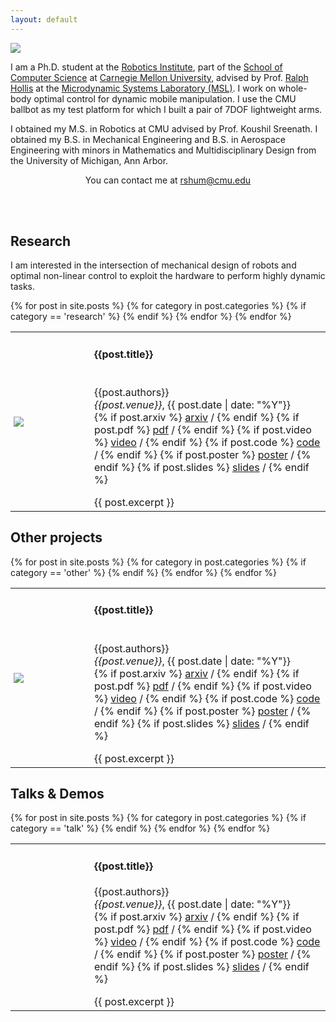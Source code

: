```yaml
---
layout: default
---
```


<img class="profile-picture" src="{{site.baseurl}}/{{site.profile-picture}}">

​I am a Ph.D. student at the [Robotics Institute](https://www.ri.cmu.edu/), part of the [School of Computer Science]() at [Carnegie Mellon University](https://www.cmu.edu/), advised by Prof. [Ralph Hollis](http://www.cs.cmu.edu/afs/cs/user/rhollis/www/home.html) at the [Microdynamic Systems Laboratory (MSL)](http://www.msl.ri.cmu.edu). I work on whole-body optimal control for dynamic mobile manipulation. I use the CMU ballbot as my test platform for which I built a pair of 7DOF lightweight arms. 

I obtained my M.S. in Robotics at CMU advised by Prof. Koushil Sreenath. I obtained my B.S. in Mechanical Engineering and B.S. in Aerospace Engineering with minors in Mathematics and Multidisciplinary Design from the University of Michigan, Ann Arbor. 

<center> You can contact me at <a href="">rshum@cmu.edu</a></center>

<br/><br>

## Research
I am interested in the intersection of mechanical design of robots and optimal non-linear control to exploit the hardware to perform highly dynamic tasks.

<html>
	<table style="border:0px">
	    {% for post in site.posts %}
		    {% for category in post.categories %}
	          {% if category == 'research' %}
		        <tr>
		            <td style="padding:1%;width:25%;vertical-align:middle;min-width:120px">
		                <img class="project-image" src="{{site.baseurl}}/{{post.image}}"/>
		            </td>
		            <td class="post_test">
		                <h4>{{post.title}}</h4>
		                <br>
		                {{post.authors}}
		                <br>
		                <em>{{post.venue}}</em>, {{ post.date | date: "%Y"}}
		                <br>
			              {% if post.arxiv %}
			              <a href="{{post.arxiv}}">arxiv</a> /
			              {% endif %}
			              {% if post.pdf %}
			              <a href="{{post.pdf}}">pdf</a> /
			              {% endif %}
			              {% if post.video %}
			              <a href="{{post.video}}">video</a> /
			              {% endif %}
			              {% if post.code %}
			              <a href="{{post.code}}">code</a> /
			              {% endif %}
			              {% if post.poster %}
			              <a href="{{post.poster}}">poster</a> /
			              {% endif %}
			              {% if post.slides %}
			              <a href="{{post.slides}}">slides</a> /
			              {% endif %}
		                <p></p>
		                {{ post.excerpt }}
		            </td>
		        </tr>
	          {% endif %}
	    	{% endfor %}
	    {% endfor %}
	</table>
</html>


## Other projects

<html>
	<table style="border:0px">
	    {% for post in site.posts %}
		    {% for category in post.categories %}
	          {% if category == 'other' %}
		        <tr>
		            <td style="padding:1%;width:25%;vertical-align:middle;min-width:120px">
		                <img class="project-image" src="{{site.baseurl}}/{{post.image}}"/>
		            </td>
		            <td>
		                <h4>{{post.title}}</h4>
		                <br>
		                {{post.authors}}
		                <br>
		                <em>{{post.venue}}</em>, {{ post.date | date: "%Y"}}
		                <br>
			              {% if post.arxiv %}
			              <a href="{{post.arxiv}}">arxiv</a> /
			              {% endif %}
			              {% if post.pdf %}
			              <a href="{{post.pdf}}">pdf</a> /
			              {% endif %}
			              {% if post.video %}
			              <a href="{{post.video}}">video</a> /
			              {% endif %}
			              {% if post.code %}
			              <a href="{{post.code}}">code</a> /
			              {% endif %}
			              {% if post.poster %}
			              <a href="{{post.poster}}">poster</a> /
			              {% endif %}
			              {% if post.slides %}
			              <a href="{{post.slides}}">slides</a> /
			              {% endif %}
		                <p></p>
		                {{ post.excerpt }}
		            </td>
		        </tr>
	          {% endif %}
	    	{% endfor %}
	    {% endfor %}
	</table>
</html>
 
## Talks & Demos

<html>
	<table style="border:0px">
	    {% for post in site.posts %}
		    {% for category in post.categories %}
	          {% if category == 'talk' %}
		        <tr>
		            <td style="padding:1%;width:25%;vertical-align:middle;min-width:120px">
		            </td>
		            <td>
		                <h4>{{post.title}}</h4>
		                {{post.authors}}
		                <br>
		                <em>{{post.venue}}</em>, {{ post.date | date: "%Y"}}
		                <br>
			              {% if post.arxiv %}
			              <a href="{{post.arxiv}}">arxiv</a> /
			              {% endif %}
			              {% if post.pdf %}
			              <a href="{{post.pdf}}">pdf</a> /
			              {% endif %}
			              {% if post.video %}
			              <a href="{{post.video}}">video</a> /
			              {% endif %}
			              {% if post.code %}
			              <a href="{{post.code}}">code</a> /
			              {% endif %}
			              {% if post.poster %}
			              <a href="{{post.poster}}">poster</a> /
			              {% endif %}
			              {% if post.slides %}
			              <a href="{{post.slides}}">slides</a> /
			              {% endif %}
		                <p></p>
		                {{ post.excerpt }}
		            </td>
		        </tr>
	          {% endif %}
	    	{% endfor %}
	    {% endfor %}
	</table>
</html>
